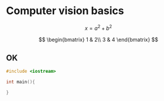 
<script src="https://cdn.mathjax.org/mathjax/latest/MathJax.js?config=TeX-AMS-MML_HTMLorMML" type="text/javascript"></script>

# Computer vision basics

$$x=a^2+b^2 $$

$$
\begin{bmatrix}
1 & 2\\
3 & 4
\end{bmatrix}
$$
## OK

```c++
#include <iostream>

int main(){

}

```
